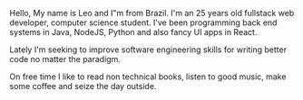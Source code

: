 Hello, 
My name is Leo and I"m from Brazil. I'm an 25 years old fullstack web developer, computer science student.
I've been programming back end systems in Java, NodeJS, Python and also fancy UI apps in React.

Lately I'm seeking to improve software engineering skills for writing better code no matter the paradigm.

On free time I like to read non technical books, listen to good music, make some coffee and seize the day outside.

<!---
lvteixeira/lvteixeira is a ✨ special ✨ repository because its `README.md` (this file) appears on your GitHub profile.
You can click the Preview link to take a look at your changes.
--->
